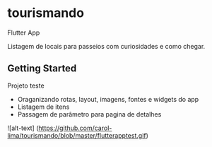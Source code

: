 # tourismando

Flutter App

Listagem de locais para passeios com curiosidades e como chegar.

## Getting Started

Projeto teste 

- Oraganizando rotas, layout, imagens, fontes e widgets do app
- Listagem de itens 
- Passagem de parâmetro para pagina de detalhes

![alt-text] (https://github.com/carol-lima/tourismando/blob/master/flutterapptest.gif)
